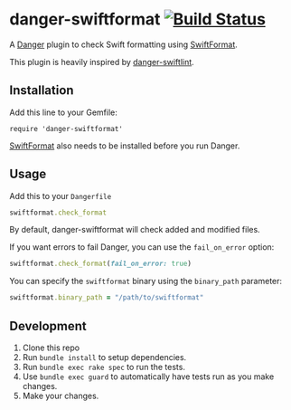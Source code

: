 # danger-swiftformat [![Build Status](https://travis-ci.org/garriguv/danger-ruby-swiftformat.svg?branch=master)](https://travis-ci.org/garriguv/danger-ruby-swiftformat)

A [Danger] plugin to check Swift formatting using [SwiftFormat].

This plugin is heavily inspired by [danger-swiftlint].

## Installation

Add this line to your Gemfile:

    require 'danger-swiftformat'

[SwiftFormat] also needs to be installed before you run Danger.

## Usage

Add this to your `Dangerfile`

```ruby
swiftformat.check_format
```

By default, danger-swiftformat will check added and modified files.

If you want errors to fail Danger, you can use the `fail_on_error` option:

```ruby
swiftformat.check_format(fail_on_error: true)
```

You can specify the `swiftformat` binary using the `binary_path` parameter:

```ruby
swiftformat.binary_path = "/path/to/swiftformat"
```

## Development

1. Clone this repo
2. Run `bundle install` to setup dependencies.
3. Run `bundle exec rake spec` to run the tests.
4. Use `bundle exec guard` to automatically have tests run as you make changes.
5. Make your changes.

[Danger]: https://danger.systems/ruby/
[SwiftFormat]: https://github.com/nicklockwood/SwiftFormat
[danger-swiftlint]: https://github.com/ashfurrow/danger-ruby-swiftlint
